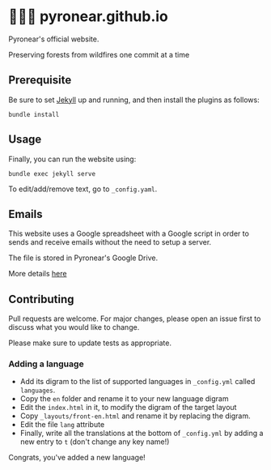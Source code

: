# 🌲🔥👀 pyronear.github.io

Pyronear's official website.

Preserving forests from wildfires one commit at a time

## Prerequisite

Be sure to set [Jekyll](https://jekyllrb.com/) up and running, and then install the plugins as follows:
```shell
bundle install
```

## Usage

Finally, you can run the website using:
```shell
bundle exec jekyll serve
```

To edit/add/remove text, go to `_config.yaml`.

## Emails

This website uses a Google spreadsheet with a Google script in order to sends and receive emails without the need to setup a server.

The file is stored in Pyronear's Google Drive.

More details [here](https://github.com/dwyl/learn-to-send-email-via-google-script-html-no-server#how)

## Contributing

Pull requests are welcome. For major changes, please open an issue first to discuss what you would like to change.

Please make sure to update tests as appropriate.


### Adding a language

- Add its digram to the list of supported languages in `_config.yml` called `languages`.
- Copy the `en` folder and rename it to your new language digram
- Edit the `index.html` in it, to modify the digram of the target layout
- Copy `_layouts/front-en.html` and rename it by replacing the digram.
- Edit the file `lang` attribute
- Finally, write all the translations at the bottom of `_config.yml` by adding a new entry to `t` (don't change any key name!)

Congrats, you've added a new language!
